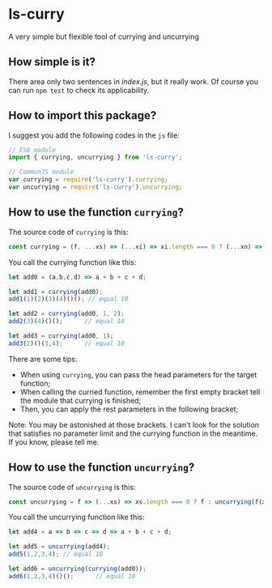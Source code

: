 # ls-curry
A very simple but flexible tool of currying and uncurrying

## How simple is it?
There area only two sentences in *index.js*, but it really work. Of course you can run `npm test` to check its applicability.

## How to import this package?
I suggest you add the following codes in the `js` file:
```js
// ES6 module
import { currying, uncurrying } from 'ls-curry';

// CommonJS module
var currying = require('ls-curry').currying;
var uncurrying = require('ls-curry').uncurrying;
```

## How to use the function `currying`?
The source code of `currying` is this:
```js
const currying = (f, ...xs) => (...xi) => xi.length === 0 ? (...xn) => f(...xs, ...xn) : currying(f, ...xs, ...xi);
```
You call the currying function like this:
```js
let add0 = (a,b,c,d) => a + b + c + d;

let add1 = currying(add0);
add1(1)(2)(3)(4)()(); // equal 10

let add2 = currying(add0, 1, 2);
add2(3)(4)()();      // equal 10

let add3 = currying(add0, 1);
add3(2)()(3,4);      // equal 10
```
There are some tips:
- When using `currying`, you can pass the head parameters for the target function;
- When calling the curried function, remember the first empty bracket tell the module that currying is finished;
- Then, you can apply the rest parameters in the following bracket;

Note: You may be astonished at those brackets. I can't look for the solution that satisfies no parameter limit and the currying function in the meantime. If you know, please tell me.

## How to use the function `uncurrying`?
The source code of `uncurrying` is this:
```js
const uncurrying = f => (...xs) => xs.length === 0 ? f : uncurrying(f(xs[0]))(...xs.slice(1));
```
You call the uncurrying function like this:
```js
let add4 = a => b => c => d => a + b + c + d;

let add5 = uncurrying(add4);
add5(1,2,3,4); // equal 10

let add6 = uncurrying(currying(add0));
add6(1,2,3,4)()();      // equal 10
```
